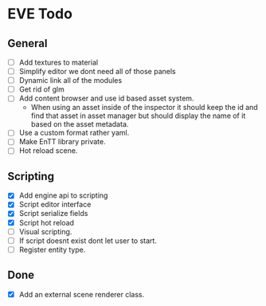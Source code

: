 # EVE Todo

## General
- [ ] Add textures to material
- [ ] Simplify editor we dont need all of those panels
- [ ] Dynamic link all of the modules
- [ ] Get rid of glm
- [ ] Add content browser and use id based asset system.
    - When using an asset inside of the inspector it should keep the id and find that asset in asset manager
    but should display the name of it based on the asset metadata.
- [ ] Use a custom format rather yaml.
- [ ] Make EnTT library private.
- [ ] Hot reload scene.

## Scripting
- [x] Add engine api to scripting
- [x] Script editor interface
- [x] Script serialize fields
- [x] Script hot reload
- [ ] Visual scripting.
- [ ] If script doesnt exist dont let user to start.
- [ ] Register entity type.

## Done
- [x] Add an external scene renderer class.